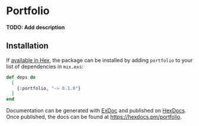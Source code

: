 # Portfolio

**TODO: Add description**

## Installation

If [available in Hex](https://hex.pm/docs/publish), the package can be installed
by adding `portfolio` to your list of dependencies in `mix.exs`:

```elixir
def deps do
  [
    {:portfolio, "~> 0.1.0"}
  ]
end
```

Documentation can be generated with [ExDoc](https://github.com/elixir-lang/ex_doc)
and published on [HexDocs](https://hexdocs.pm). Once published, the docs can
be found at <https://hexdocs.pm/portfolio>.

